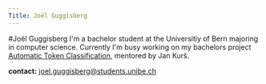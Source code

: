 ```yaml
---
Title: Joël Guggisberg
---
```

#Joël Guggisberg
I'm a bachelor student at the Universitiy of Bern majoring in computer science.
Currently I'm busy working on my bachelors project [Automatic Token Classification](%base_url%/wiki/projects/archive/tokenclassification), mentored by Jan Kurš.

**contact:**
<a href="mailto:joel.guggisberg@students.unibe.ch">joel.guggisberg@students.unibe.ch</a>

